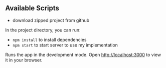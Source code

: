 ## Available Scripts
- download zipped project from github 


In the project directory, you can run:

- `npm install` to install dependencies 
- `npm start` to start server to use my implementation

Runs the app in the development mode.
Open [http://localhost:3000](http://localhost:3000) to view it in your browser.
